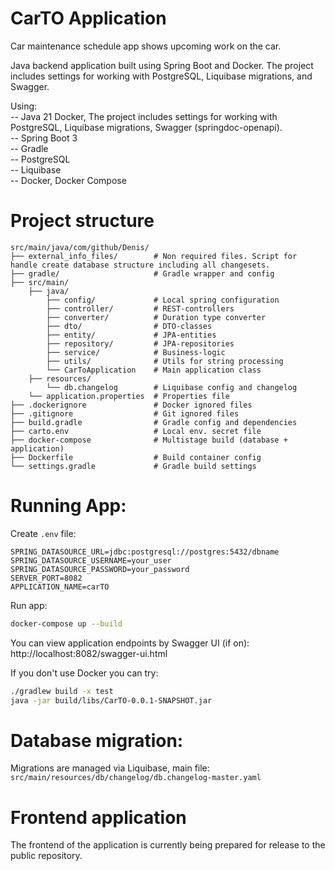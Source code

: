 # CarTO Application

Car maintenance schedule app shows upcoming work on the car.

Java backend application built using Spring Boot and Docker. The project includes settings for working with PostgreSQL, Liquibase migrations, and Swagger.

Using: </br>
-- Java 21 Docker, The project includes settings for working with PostgreSQL, Liquibase migrations, Swagger (springdoc-openapi). </br>
-- Spring Boot 3 </br>
-- Gradle </br>
-- PostgreSQL </br>
-- Liquibase </br>
-- Docker, Docker Compose </br>

# Project structure

```
src/main/java/com/github/Denis/
├── external_info_files/        # Non required files. Script for handle create database structure including all changesets.
├── gradle/                     # Gradle wrapper and config
├── src/main/       
    ├── java/
        ├── config/             # Local spring configuration
        ├── controller/         # REST-controllers
        ├── converter/          # Duration type converter
        ├── dto/                # DTO-classes
        ├── entity/             # JPA-entities
        ├── repository/         # JPA-repositories
        ├── service/            # Business-logic
        ├── utils/              # Utils for string processing 
        └── CarToApplication    # Main application class
    ├── resources/
        └── db.changelog        # Liquibase config and changelog
    └── application.properties  # Properties file
├── .dockerignore               # Docker ignored files
├── .gitignore                  # Git ignored files
├── build.gradle                # Gradle config and dependencies
├── carto.env                   # Local env. secret file
├── docker-compose              # Multistage build (database + application)
├── Dockerfile                  # Build container config
└── settings.gradle             # Gradle build settings
```

# Running App:

Create `.env` file:

```env
SPRING_DATASOURCE_URL=jdbc:postgresql://postgres:5432/dbname
SPRING_DATASOURCE_USERNAME=your_user
SPRING_DATASOURCE_PASSWORD=your_password
SERVER_PORT=8082
APPLICATION_NAME=carTO
```

Run app:

```bash
docker-compose up --build
```
You can view application endpoints by Swagger UI (if on): http://localhost:8082/swagger-ui.html

If you don't use Docker you can try:
```bash
./gradlew build -x test
java -jar build/libs/CarTO-0.0.1-SNAPSHOT.jar
```

# Database migration:

Migrations are managed via Liquibase, main file:
`src/main/resources/db/changelog/db.changelog-master.yaml`

# Frontend application
The frontend of the application is currently being prepared for release to the public repository.
